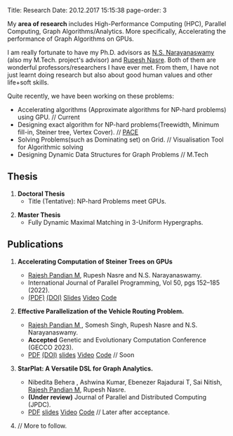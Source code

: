 Title: Research
Date: 20.12.2017 15:15:38
page-order: 3

My **area of research** includes High-Performance Computing (HPC), Parallel Computing, Graph Algorithms/Analytics. More specifically, Accelerating the performance of Graph Algorithms on GPUs.

I am really fortunate to have my Ph.D. advisors as [N.S. Narayanaswamy][1] (also my M.Tech. project's advisor) and [Rupesh Nasre][3].
Both of them are wonderful professors/researchers I have ever met. From them, I have not just learnt doing research but also about good human values and other life+soft skills.


Quite recently, we have been working on these problems:

- Accelerating algorithms (Approximate algorithms for NP-hard problems) using GPU. // Current
- Designing exact algorithm for NP-hard problems(Treewidth, Minimum fill-in, Steiner tree, Vertex Cover). // [PACE][2]
- Solving Problems(such as Dominating set) on Grid.  // Visualisation Tool for Algorithmic solving
- Designing Dynamic Data Structures for Graph Problems // M.Tech

## Thesis
1. **Doctoral Thesis**
    - Title (Tentative): NP-hard Problems meet GPUs.
<!--    - [PDF](#) [slides](#) [Video](#)  // TODO. Later  -->
2. **Master Thesis**
    - Fully Dynamic Maximal Matching in 3-Uniform Hypergraphs.
<!--- [slides](#)  // TODO                                 -->
        
## Publications

1. **Accelerating Computation of Steiner Trees on GPUs**
    - <u>Rajesh Pandian M</u>, Rupesh Nasre and N.S. Narayanaswamy.
    - International Journal of Parallel Programming, Vol 50, pgs 152–185 (2022). 
    - [(PDF)]({static}/pdfs/steiner-ijpp22-preprint.pdf) [(DOI)][5] [Slides]({static}/pdfs/sem2-v4.pdf) [Video](https://youtu.be/BIecDhPdWaQ) [Code](https://doi.org/10.5281/zenodo.4477087) 

2. **Effective Parallelization of the Vehicle Routing Problem.**
    - <u>Rajesh Pandian M </u>, Somesh Singh, Rupesh Nasre and N.S. Narayanaswamy.
    - **Accepted** Genetic and Evolutionary Computation Conference (GECCO 2023).
    - [PDF]({static}/pdfs/CVRP_v4.pdf) [(DOI)][7] [slides](#) [Video](#) [Code](https://github.com/mrprajesh/parMDS) // Soon

3.  **StarPlat: A Versatile DSL for Graph Analytics.**
    - Nibedita Behera , Ashwina Kumar, Ebenezer Rajadurai T, Sai Nitish, <u>Rajesh Pandian M</u>, Rupesh Nasre.
    - **(Under review)** Journal of Parallel and Distributed Computing (JPDC).  
    - [PDF](#) [slides](#) [Video](#) [Code](https://github.com/nibeditabh/StarPlat) // Later after acceptance.

4. // More to follow.
    
[1]: http://www.cse.iitm.ac.in/~swamy/
[2]: https://pacechallenge.org
[3]: http://www.cse.iitm.ac.in/~rupesh/
[4]: https://rdcu.be/cCa9K
[5]: https://doi.org/10.1007/s10766-021-00723-0
[6]: https://doi.org/10.1145/3583131.3590458
[7]: https://doi.org/10.1145/3583131.3590458



